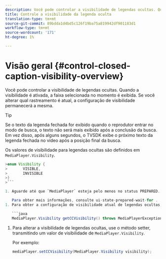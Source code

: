 ```yaml
---
description: Você pode controlar a visibilidade de legendas ocultas. Quando a visibilidade é ativada, a faixa selecionada no momento é exibida. Se você alterar qual rastreamento é atual, a configuração de visibilidade permanecerá a mesma.
title: Controle a visibilidade da legenda oculta
translation-type: tm+mt
source-git-commit: 89bdda1d4bd5c126f19ba75a819942df901183d1
workflow-type: tm+mt
source-wordcount: '171'
ht-degree: 1%

---
```



# Visão geral {#control-closed-caption-visibility-overview}

Você pode controlar a visibilidade de legendas ocultas. Quando a visibilidade é ativada, a faixa selecionada no momento é exibida. Se você alterar qual rastreamento é atual, a configuração de visibilidade permanecerá a mesma.

>[!TIP]
>
>Se o texto da legenda fechada for exibido quando o reprodutor entrar no modo de busca, o texto não será mais exibido após a conclusão da busca. Em vez disso, após alguns segundos, o TVSDK exibe o próximo texto da legenda fechada no vídeo após a posição final da busca.
>
>Os valores de visibilidade para legendas ocultas são definidos em `MediaPlayer.Visibility`.
>
>
```java
>enum Visibility {  
>       VISIBLE,  
>       INVISIBLE 
>}
>```

1. Aguarde até que `MediaPlayer` esteja pelo menos no status PREPARED.

   Para obter mais informações, consulte ui-state-prepared-wait-for .
1. Para obter a configuração de visibilidade atual de legendas ocultas, use o método getter em `MediaPlayer`, que retorna um valor de visibilidade.

   ```java
   MediaPlayer.Visibility getCCVisibility() throws MediaPlayerException;
   ```

1. Para alterar a visibilidade de legendas ocultas, use o método setter, transmitindo um valor de visibilidade de `MediaPlayer.Visibility`.

   Por exemplo:

   ```java
   mediaPlayer.setCCVisibility(MediaPlayer.Visibility visibility);
   ```

